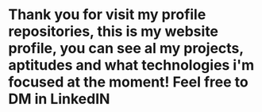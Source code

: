 # Thank you for visit my profile repositories, this is my website profile, you can see al my projects, aptitudes and what technologies i'm focused at the moment! Feel free to DM in LinkedIN
